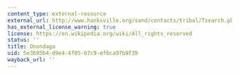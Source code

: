 ```yaml
---
content_type: external-resource
external_url: http://www.hanksville.org/sand/contacts/tribal/Tsearch.php?whichName=Onondaga
has_external_license_warning: true
license: https://en.wikipedia.org/wiki/All_rights_reserved
status: ''
title: Onondaga
uid: 5e3b95b4-d9e4-4f05-b7c9-ef6ca97b9f39
wayback_url: ''
---
```

